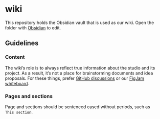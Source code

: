 # wiki

This repository holds the Obsidian vault that is used as our wiki. Open the folder with [Obsidian](https://obsidian.md/) to edit.
## Guidelines

### Content

The wiki’s role is to always reflect true information about the studio and its project. As a result, it’s not a place for brainstorming documents and idea proposals. For these things, prefer [GitHub discussions](https://github.com/orgs/playsthetic/discussions) or our [FigJam whiteboard](https://www.figma.com/file/xULU4HdgVVC5yS1Lzz1W00/Whiteboard?node-id=0%3A1&t=ZkT53uJU4czWmYqM-1).

### Pages and sections

Page and sections should be sentenced cased without periods, such as `This section`.
